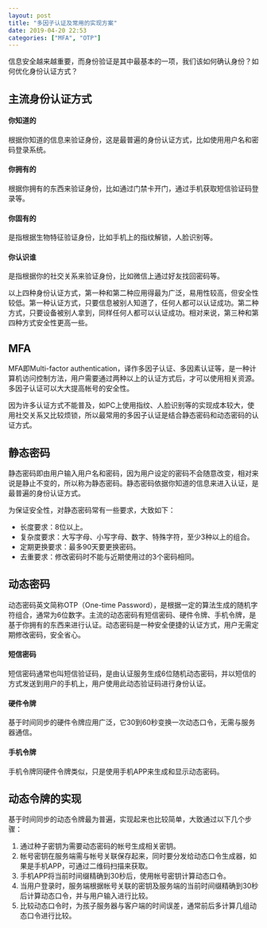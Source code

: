 ```yaml
---
layout: post
title: "多因子认证及常用的实现方案"
date: 2019-04-20 22:53
categories: ["MFA", "OTP"]
---
```


信息安全越来越重要，而身份验证是其中最基本的一项，我们该如何确认身份？如何优化身份认证方式？

主流身份认证方式
------------------------------

#### 你知道的

根据你知道的信息来验证身份，这是最普遍的身份认证方式，比如使用用户名和密码登录系统。

#### 你拥有的

根据你拥有的东西来验证身份，比如通过门禁卡开门，通过手机获取短信验证码登录等。

#### 你固有的

是指根据生物特征验证身份，比如手机上的指纹解锁，人脸识别等。

#### 你认识谁

是指根据你的社交关系来验证身份，比如微信上通过好友找回密码等。

以上四种身份认证方式，第一种和第二种应用得最为广泛，易用性较高，但安全性较低。第一种认证方式，只要信息被别人知道了，任何人都可以认证成功。第二种方式，只要设备被别人拿到，同样任何人都可以认证成功。相对来说，第三种和第四种方式安全性更高一些。


MFA
-------------------------------

MFA即Multi-factor authentication，译作多因子认证、多因素认证等，是一种计算机访问控制方法，用户需要通过两种以上的认证方式后，才可以使用相关资源。多因子认证可以大大提高帐号的安全性。

因为许多认证方式不能普及，如PC上使用指纹、人脸识别等的实现成本较大，使用社交关系又比较烦锁，所以最常用的多因子认证是结合静态密码和动态密码的认证方式。

静态密码
-------------------------------

静态密码即由用户输入用户名和密码，因为用户设定的密码不会随意改变，相对来说是静止不变的，所以称为静态密码。静态密码依据你知道的信息来进入认证，是最普遍的身份认证方式。

为保证安全性，对静态密码常有一些要求，大致如下：

- 长度要求：8位以上。
- 复杂度要求：大写字母、小写字母、数字、特殊字符，至少3种以上的组合。
- 定期更换要求：最多90天要更换密码。
- 去重要求：修改密码时不能与近期使用过的3个密码相同。

动态密码
-------------------------------

动态密码英文简称OTP（One-time Password），是根据一定的算法生成的随机字符组合，通常为6位数字。主流的动态密码有短信密码、硬件令牌、手机令牌，是基于你拥有的东西来进行认证。动态密码是一种安全便捷的认证方式，用户无需定期修改密码，安全省心。

#### 短信密码

短信密码通常也叫短信验证码，是由认证服务生成6位随机动态密码，并以短信的方式发送到用户的手机上，用户使用此动态验证码进行身份认证。

#### 硬件令牌

基于时间同步的硬件令牌应用广泛，它30到60秒变换一次动态口令，无需与服务器通信。

#### 手机令牌

手机令牌同硬件令牌类似，只是使用手机APP来生成和显示动态密码。

动态令牌的实现
-------------------------------

基于时间同步的动态令牌最为普遍，实现起来也比较简单，大致通过以下几个步骤：

1. 通过种子密钥为需要动态密码的帐号生成相关密钥。
2. 帐号密钥在服务端需与帐号关联保存起来，同时要分发给动态口令生成器，如果是手机APP，可通过二维码扫描来获取。
3. 手机APP将当前时间缀精确到30秒后，使用帐号密钥计算动态口令。
4. 当用户登录时，服务端根据帐号关联的密钥及服务端的当前时间缀精确到30秒后计算动态口令，并与用户输入进行比较。
5. 比较动态口令时，为孩子服务器与客户端的时间误差，通常前后多计算几组动态口令进行比较。




